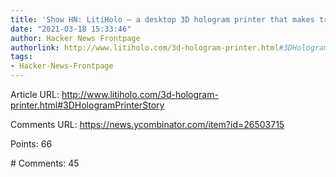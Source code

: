 ```yaml
---
title: 'Show HN: LitiHolo – a desktop 3D hologram printer that makes true holograms'
date: "2021-03-18 15:33:46"
author: Hacker News Frontpage
authorlink: http://www.litiholo.com/3d-hologram-printer.html#3DHologramPrinterStory
tags:
- Hacker-News-Frontpage
---
```


<p>Article URL: <a href="http://www.litiholo.com/3d-hologram-printer.html#3DHologramPrinterStory">http://www.litiholo.com/3d-hologram-printer.html#3DHologramPrinterStory</a></p>
<p>Comments URL: <a href="https://news.ycombinator.com/item?id=26503715">https://news.ycombinator.com/item?id=26503715</a></p>
<p>Points: 66</p>
<p># Comments: 45</p>
